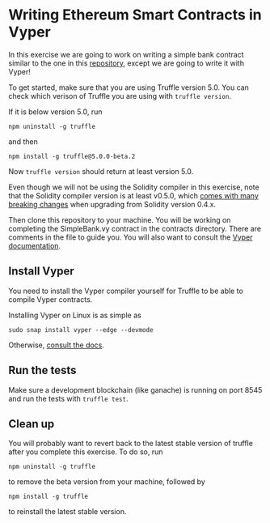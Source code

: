 # Writing Ethereum Smart Contracts in Vyper

In this exercise we are going to work on writing a simple bank
contract similar to the one in this
[repository](https://github.com/ConsenSys-Academy/simple-bank-exercise),
except we are going to write it with Vyper!

To get started, make sure that you are using Truffle version 5.0. You can check which verison of Truffle you are using with `truffle version`. 

If it is below version 5.0, run 
```
npm uninstall -g truffle
``` 
and then 
```
npm install -g truffle@5.0.0-beta.2
```
Now `truffle version` should return at least version 5.0. 

Even though we will not be using the Solidity compiler in this exercise, note that the Solidity compiler version is at least v0.5.0, which [comes with many breaking changes](https://solidity.readthedocs.io/en/latest/050-breaking-changes.html) when upgrading from Solidity version 0.4.x.

Then clone this repository to your machine. You will be working on completing the SimpleBank.vy contract in the contracts directory. There are comments in the file to guide you. You will also want to consult the [Vyper documentation](https://vyper.readthedocs.io/en/latest/).

## Install Vyper

You need to install the Vyper compiler yourself for Truffle to be able to compile Vyper contracts.

Installing Vyper on Linux is as simple as 
```
sudo snap install vyper --edge --devmode
```
Otherwise, [consult the docs](https://vyper.readthedocs.io/en/latest/installing-vyper.html).

## Run the tests

Make sure a development blockchain (like ganache) is running on port 8545 and run the tests with `truffle test`.

## Clean up

You will probably want to revert back to the latest stable version of truffle after you complete this exercise. To do so, run
```
npm uninstall -g truffle
```
to remove the beta version from your machine, followed by
```
npm install -g truffle
```
to reinstall the latest stable version.
